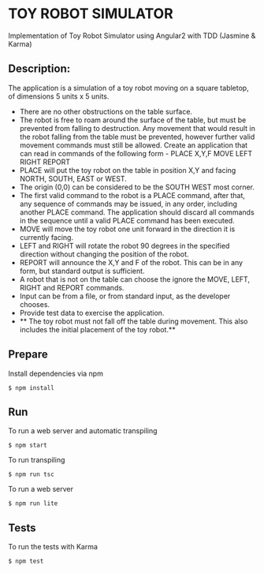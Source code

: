 TOY ROBOT SIMULATOR
===================

Implementation of Toy Robot Simulator using Angular2 with TDD (Jasmine & Karma)

Description:
---------------
The application is a simulation of a toy robot moving on a square tabletop, of dimensions 5 units x 5 units.
* There are no other obstructions on the table surface.
* The robot is free to roam around the surface of the table, but must be prevented from falling to
destruction. Any movement that would result in the robot falling from the table must be prevented, however further valid movement commands must still be allowed.
Create an application that can read in commands of the following form - PLACE X,Y,F
MOVE LEFT RIGHT REPORT
* PLACE will put the toy robot on the table in position X,Y and facing NORTH, SOUTH, EAST or WEST.
* The origin (0,0) can be considered to be the SOUTH WEST most corner.
* The first valid command to the robot is a PLACE command, after that, any sequence of
commands may be issued, in any order, including another PLACE command. The application
should discard all commands in the sequence until a valid PLACE command has been executed.
* MOVE will move the toy robot one unit forward in the direction it is currently facing.
* LEFT and RIGHT will rotate the robot 90 degrees in the specified direction without changing the
position of the robot.
* REPORT will announce the X,Y and F of the robot. This can be in any form, but standard output
is sufficient.
* A robot that is not on the table can choose the ignore the MOVE, LEFT, RIGHT and REPORT
commands.
* Input can be from a file, or from standard input, as the developer chooses.
* Provide test data to exercise the application.
* ** The toy robot must not fall off the table during movement. This also includes the initial placement of the toy robot.**


Prepare
------
Install dependencies via npm
```````
$ npm install
```````

Run
------
To run a web server and automatic transpiling
``````
$ npm start
``````
To run transpiling
``````
$ npm run tsc
``````
To run a web server
``````
$ npm run lite
``````

Tests
-----
To run the tests with Karma
``````
$ npm test
``````
